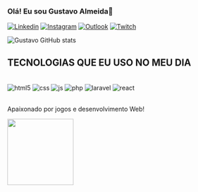 ### Olá! Eu sou Gustavo Almeida👋

[![Linkedin](https://img.shields.io/badge/LinkedIn-0077B5?style=for-the-badge&logo=linkedin&logoColor=white)](https://www.linkedin.com/in/gustavo-almeida-390359266/)
[![Instagram](https://img.shields.io/badge/Instagram-E4405F?style=for-the-badge&logo=instagram&logoColor=white)](https://www.instagram.com/gustavo_almeida3/)
[![Outlook](https://img.shields.io/badge/Microsoft_Outlook-0078D4?style=for-the-badge&logo=microsoft-outlook&logoColor=white)](mailto:alm.gustavo@outlook.com)
[![Twitch](https://img.shields.io/badge/Twitch-9146FF?style=for-the-badge&logo=twitch&logoColor=white)](https://www.twitch.tv/odrkx)

![Gustavo GitHub stats](https://github-readme-stats.vercel.app/api?username=dev-alm&show_icons=true&theme=merko)

## TECNOLOGIAS QUE EU USO NO MEU DIA
<div style="display: inline_block"><br/>
<img align="center" alt="html5" src="https://img.shields.io/badge/HTML5-E34F26?style=for-the-badge&logo=html5&logoColor=white" />
<img align="center" alt="css" src="https://img.shields.io/badge/CSS3-1572B6?style=for-the-badge&logo=css3&logoColor=white" />
<img align="center" alt="js" src="https://img.shields.io/badge/JavaScript-F7DF1E?style=for-the-badge&logo=javascript&logoColor=black" />
<img align="center" alt="php" src="https://img.shields.io/badge/PHP-777BB4?style=for-the-badge&logo=php&logoColor=white" />
<img align="center" alt="laravel" src="https://img.shields.io/badge/Laravel-FF2D20?style=for-the-badge&logo=laravel&logoColor=white" />
<img align="center" alt="react" src="https://img.shields.io/badge/React-20232A?style=for-the-badge&logo=react&logoColor=61DAFB" />
</div><br/>

Apaixonado por jogos e desenvolvimento Web!
<div align="left">
  <img src="https://github.com/user-attachments/assets/34ea0bc0-aa46-4093-9fe6-00c09f2c782a" width="150px" height="150px" />
</div>
